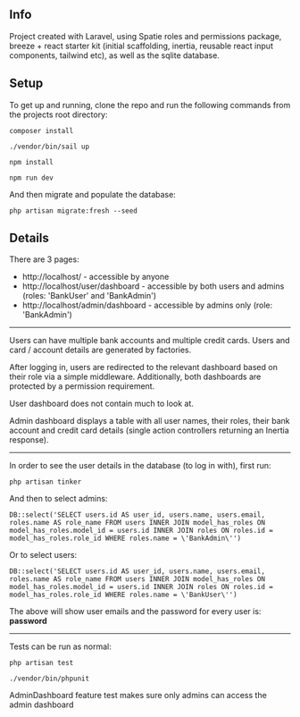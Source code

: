 
<h2>Info</h2>
Project created with Laravel, using Spatie roles and permissions package, breeze + react starter kit (initial scaffolding, inertia, reusable react input components, tailwind etc), as well as the sqlite database.

<h2>Setup</h2>
To get up and running, clone the repo and run the following commands from the projects root directory:

```
composer install

./vendor/bin/sail up

npm install

npm run dev
```
And then migrate and populate the database:

```
php artisan migrate:fresh --seed
```

<h2>Details</h2>
There are 3 pages:
<ul>
<li><a>http://localhost/</a> - accessible by anyone</li>
<li><a>http://localhost/user/dashboard</a> - accessible by both users and admins (roles: 'BankUser' and 'BankAdmin')</li>
<li><a>http://localhost/admin/dashboard</a> - accessible by admins only (role: 'BankAdmin')</li>
</ul>
<hr />

Users can have multiple bank accounts and multiple credit cards. Users and card / account details are generated by factories.

After logging in, users are redirected to the relevant dashboard based on their role via a simple middleware. Additionally, both dashboards are protected by a permission requirement.

User dashboard does not contain much to look at. 

Admin dashboard displays a table with all user names, their roles, their bank account and credit card details (single action controllers returning an Inertia response).
<hr />
In order to see the user details in the database (to log in with), first run:

```
php artisan tinker
```

And then to select admins:
```
DB::select('SELECT users.id AS user_id, users.name, users.email, roles.name AS role_name FROM users INNER JOIN model_has_roles ON model_has_roles.model_id = users.id INNER JOIN roles ON roles.id = model_has_roles.role_id WHERE roles.name = \'BankAdmin\'')
```
Or to select users:
```
DB::select('SELECT users.id AS user_id, users.name, users.email, roles.name AS role_name FROM users INNER JOIN model_has_roles ON model_has_roles.model_id = users.id INNER JOIN roles ON roles.id = model_has_roles.role_id WHERE roles.name = \'BankUser\'')
```

The above will show user emails and the password for every user is: <strong>password</strong>

<hr />

Tests can be run as normal:

```
php artisan test

./vendor/bin/phpunit
```

AdminDashboard feature test makes sure only admins can access the admin dashboard
